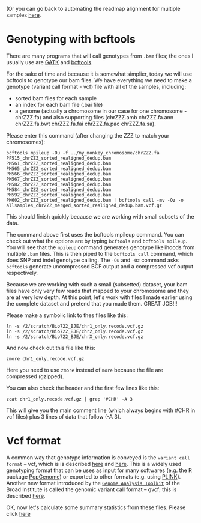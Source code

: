 (Or you can go back to automating the readmap alignment for multiple samples [here](https://github.com/evansbenj/BIO722.md/blob/main/4_automating_readmapping_for_multiple_samples.md).


# Genotyping with bcftools

There are many programs that will call genotypes from `.bam` files; the ones I usually use are [GATK](https://gatk.broadinstitute.org/hc/en-us) and [bcftools](http://samtools.github.io/bcftools/bcftools.html). 

For the sake of time and because it is somewhat simplier, today we will use bcftools to genotype our bam files. We have everything we need to make a genotype (variant call format - vcf) file with all of the samples, including:
* sorted bam files for each sample
* an index for each bam file (.bai file)
* a genome (actually a chromosome in our case for one chromosome - chrZZZ.fa) and also supporting files (chrZZZ.amb  chrZZZ.fa.ann  chrZZZ.fa.bwt  chrZZZ.fa.fai  chrZZZ.fa.pac  chrZZZ.fa.sa).

Please enter this command (after changing the ZZZ to match your chromosomes):

```
bcftools mpileup -Ou -f ../my_monkey_chromosome/chrZZZ.fa PF515_chrZZZ_sorted_realigned_dedup.bam PM561_chrZZZ_sorted_realigned_dedup.bam PM565_chrZZZ_sorted_realigned_dedup.bam PM566_chrZZZ_sorted_realigned_dedup.bam PM567_chrZZZ_sorted_realigned_dedup.bam PM582_chrZZZ_sorted_realigned_dedup.bam PM584_chrZZZ_sorted_realigned_dedup.bam PM592_chrZZZ_sorted_realigned_dedup.bam PM602_chrZZZ_sorted_realigned_dedup.bam | bcftools call -mv -Oz -o allsamples_chrZZZ_merged_sorted_realigned_dedup.bam.vcf.gz

```

This should finish quickly because we are working with small subsets of the data. 

The command above first uses the bcftools mpileup command. You can check out what the options are by typing `bcftools` and `bcftools mpileup`. You will see that the `mpileup` command generates genotype likelihoods from multiple `.bam` files. This is then piped to the `bcftools call` command, which does SNP and indel genotype calling.  The `-Ou` and `-Oz` command asks `bcftools` generate uncompressed BCF output and a compressed vcf output respectively.

Because we are working with such a small (subsetted) dataset, your bam files have only very few reads that mapped to your chromosome and they are at very low depth. At this point, let's work with files I made earlier using the complete dataset and pretend that you made them.  GREAT JOB!!!  

Please make a symbolic link to thes files like this:

```
ln -s /2/scratch/Bio722_BJE/chr1_only.recode.vcf.gz
ln -s /2/scratch/Bio722_BJE/chr2_only.recode.vcf.gz
ln -s /2/scratch/Bio722_BJE/chrX_only.recode.vcf.gz
```

And now check out this file like this:

```
zmore chr1_only.recode.vcf.gz

```

Here you need to use `zmore` instead of `more` because the file are compressed (gzipped).

You can also check the header and the first few lines like this:
```
zcat chr1_only.recode.vcf.gz | grep '#CHR' -A 3 
```
This will give you the main comment line (which always begins with #CHR in vcf files) plus 3 lines of data that follow (-A 3).

# Vcf format

A common way that genotype information is conveyed is the `variant call format` – vcf, which is is described [here](https://en.wikipedia.org/wiki/Variant_Call_Format) and [here](https://samtools.github.io/hts-specs/VCFv4.2.pdf). This is a widely used genotyping format that can be uses as input for many softwares (e.g. the R package [PopGenome](https://cran.r-project.org/web/packages/PopGenome/PopGenome.pdf)) or exported to other formats (e.g. using [PLINK](http://zzz.bwh.harvard.edu/plink/)). Another new format introduced by the [`Genome Analysis Toolkit`](https://software.broadinstitute.org/gatk/) of the Broad Institute is called the genomic variant call format – gvcf; this is described [here](https://gatk.broadinstitute.org/hc/en-us/articles/360035531812-GVCF-Genomic-Variant-Call-Format).

OK, now let's calculate some summary statistics from these files.  Please click [here](https://github.com/evansbenj/BIO722.md/blob/main/7_summary_statistics.md)



